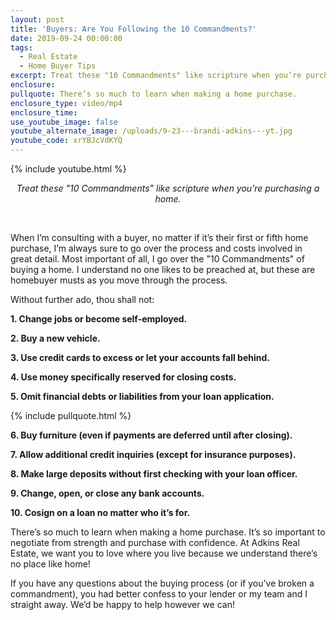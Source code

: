 ```yaml
---
layout: post
title: 'Buyers: Are You Following the 10 Commandments?'
date: 2019-09-24 00:00:00
tags:
  - Real Estate
  - Home Buyer Tips
excerpt: Treat these "10 Commandments" like scripture when you’re purchasing a home.
enclosure:
pullquote: There’s so much to learn when making a home purchase.
enclosure_type: video/mp4
enclosure_time:
use_youtube_image: false
youtube_alternate_image: /uploads/9-23---brandi-adkins---yt.jpg
youtube_code: xrYBJcVdKYQ
---
```


{% include youtube.html %}

<center><em>Treat these "10 Commandments" like scripture when you&rsquo;re purchasing a home.</em></center>

&nbsp;

When I’m consulting with a buyer, no matter if it’s their first or fifth home purchase, I’m always sure to go over the process and costs involved in great detail. Most important of all, I go over the "10 Commandments" of buying a home. I understand no one likes to be preached at, but these are homebuyer musts as you move through the process.

Without further ado, thou shall not:

**1\. Change jobs or become self-employed.**

**2\. Buy a new vehicle.**

**3\. Use credit cards to excess or let your accounts fall behind.**

**4\. Use money specifically reserved for closing costs.**

**5\. Omit financial debts or liabilities from your loan application.**

{% include pullquote.html %}

**6\. Buy furniture (even if payments are deferred until after closing).**

**7\. Allow additional credit inquiries (except for insurance purposes).**

**8\. Make large deposits without first checking with your loan officer.**

**9\. Change, open, or close any bank accounts.**

**10\. Cosign on a loan no matter who it’s for.**

There’s so much to learn when making a home purchase. It’s so important to negotiate from strength and purchase with confidence. At Adkins Real Estate, we want you to love where you live because we understand there’s no place like home\!

If you have any questions about the buying process (or if you’ve broken a commandment), you had better confess to your lender or my team and I straight away. We’d be happy to help however we can\!
